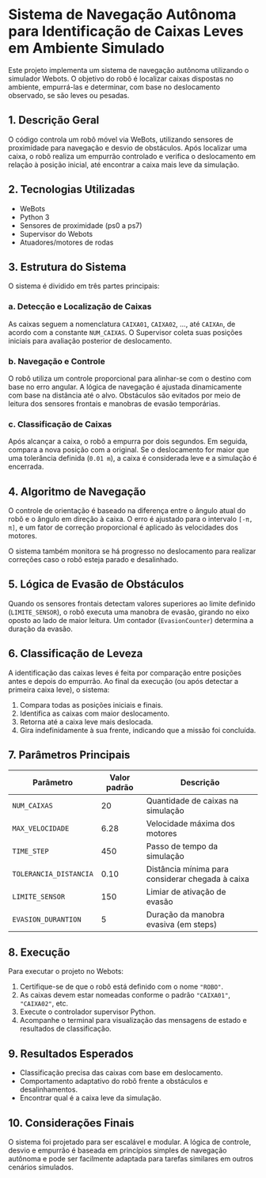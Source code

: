 # Sistema de Navegação Autônoma para Identificação de Caixas Leves em Ambiente Simulado

Este projeto implementa um sistema de navegação autônoma utilizando o simulador Webots. O objetivo do robô é localizar caixas dispostas no ambiente, empurrá-las e determinar, com base no deslocamento observado, se são leves ou pesadas.

## 1. Descrição Geral

O código controla um robô móvel via WeBots, utilizando sensores de proximidade para navegação e desvio de obstáculos. Após localizar uma caixa, o robô realiza um empurrão controlado e verifica o deslocamento em relação à posição inicial, até encontrar a caixa mais leve da simulação.

## 2. Tecnologias Utilizadas

- WeBots
- Python 3
- Sensores de proximidade (ps0 a ps7)
- Supervisor do Webots
- Atuadores/motores de rodas

## 3. Estrutura do Sistema

O sistema é dividido em três partes principais:

### a. Detecção e Localização de Caixas

As caixas seguem a nomenclatura `CAIXA01`, `CAIXA02`, ..., até `CAIXAn`, de acordo com a constante `NUM_CAIXAS`. O Supervisor coleta suas posições iniciais para avaliação posterior de deslocamento.

### b. Navegação e Controle

O robô utiliza um controle proporcional para alinhar-se com o destino com base no erro angular. A lógica de navegação é ajustada dinamicamente com base na distância até o alvo. Obstáculos são evitados por meio de leitura dos sensores frontais e manobras de evasão temporárias.

### c. Classificação de Caixas

Após alcançar a caixa, o robô a empurra por dois segundos. Em seguida, compara a nova posição com a original. Se o deslocamento for maior que uma tolerância definida (`0.01 m`), a caixa é considerada leve e a simulação é encerrada.

## 4. Algoritmo de Navegação

O controle de orientação é baseado na diferença entre o ângulo atual do robô e o ângulo em direção à caixa. O erro é ajustado para o intervalo `[-π, π]`, e um fator de correção proporcional é aplicado às velocidades dos motores.

O sistema também monitora se há progresso no deslocamento para realizar correções caso o robô esteja parado e desalinhado.

## 5. Lógica de Evasão de Obstáculos

Quando os sensores frontais detectam valores superiores ao limite definido (`LIMITE_SENSOR`), o robô executa uma manobra de evasão, girando no eixo oposto ao lado de maior leitura. Um contador (`EvasionCounter`) determina a duração da evasão.

## 6. Classificação de Leveza

A identificação das caixas leves é feita por comparação entre posições antes e depois do empurrão. Ao final da execução (ou após detectar a primeira caixa leve), o sistema:

1. Compara todas as posições iniciais e finais.
2. Identifica as caixas com maior deslocamento.
3. Retorna até a caixa leve mais deslocada.
4. Gira indefinidamente à sua frente, indicando que a missão foi concluída.

## 7. Parâmetros Principais

| Parâmetro             | Valor padrão | Descrição |
|----------------------|--------------|-----------|
| `NUM_CAIXAS`         | 20           | Quantidade de caixas na simulação |
| `MAX_VELOCIDADE`     | 6.28         | Velocidade máxima dos motores |
| `TIME_STEP`          | 450          | Passo de tempo da simulação |
| `TOLERANCIA_DISTANCIA` | 0.10       | Distância mínima para considerar chegada à caixa |
| `LIMITE_SENSOR`      | 150          | Limiar de ativação de evasão |
| `EVASION_DURANTION`  | 5            | Duração da manobra evasiva (em steps) |

## 8. Execução

Para executar o projeto no Webots:

1. Certifique-se de que o robô está definido com o nome `"ROBO"`.
2. As caixas devem estar nomeadas conforme o padrão `"CAIXA01"`, `"CAIXA02"`, etc.
3. Execute o controlador supervisor Python.
4. Acompanhe o terminal para visualização das mensagens de estado e resultados de classificação.

## 9. Resultados Esperados

- Classificação precisa das caixas com base em deslocamento.
- Comportamento adaptativo do robô frente a obstáculos e desalinhamentos.
- Encontrar qual é a caixa leve da simulação.

## 10. Considerações Finais

O sistema foi projetado para ser escalável e modular. A lógica de controle, desvio e empurrão é baseada em princípios simples de navegação autônoma e pode ser facilmente adaptada para tarefas similares em outros cenários simulados.

